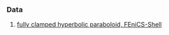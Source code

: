 

### Data
1. [fully clamped hyperbolic paraboloid, FEniCS-Shell](https://github.com/jhbastek/PhysicsInformedShellStructures/tree/main/FEM_sol)